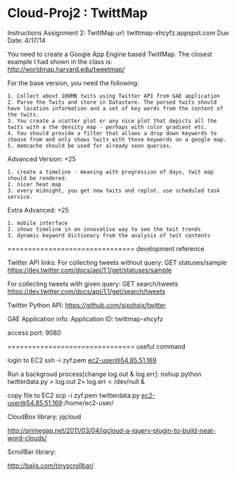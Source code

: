 Cloud-Proj2 : TwittMap
===========

Instructions
Assignment 2: TwittMap
url: twittmap-xhcyfz.appspot.com
Due Date: 4/17/14


You need to create a Google App Engine based TwittMap. The closest example I had shown in the class is: http://worldmap.harvard.edu/tweetmap/

For the base version, you need the following:

	1. Collect about 100MB twits using Twitter API from GAE application
	2. Parse the Twits and store in Datastore. The parsed twits should have location information and a set of key words from the content of the twits.
	3. You create a scatter plot or any nice plot that depicts all the twits with a the density map - perhaps with color gradient etc.
	4. You should provide a filter that allows a drop down keywords to choose from and only shows twits with those keywords on a google map.
	5. memcache should be used for already seen queries.

Advanced Version: +25

	1. create a timeline - meaning with progression of days, twit map should be rendered.
	2. nicer heat map
	3. every midnight, you get new twits and replot. use scheduled task service.

Extra Advanced: +25

	1. mobile interface
	2. shows timeline in an innovative way to see the twit trends
	3. dynamic keyword dictionary from the analysis of twit contents

===============================
development reference

Twitter API links:
For collecting tweets without query: GET statuses/sample
https://dev.twitter.com/docs/api/1.1/get/statuses/sample

For collecting tweets with given query: GET search/tweets
https://dev.twitter.com/docs/api/1.1/get/search/tweets

Twitter Python API:
https://github.com/sixohsix/twitter

GAE Application info:
Application ID:	twittmap-xhcyfz

access port: 9080

===============================
useful command

login to EC2
ssh -i zyf.pem ec2-user@54.85.51.169

Run a backgroud process[change log.out & log.err]:
nohup python twitterdata.py > log.out 2> log.err < /dev/null &

copy file to EC2
scp -i zyf.pem twitterdata.py ec2-user@54.85.51.169:/home/ec2-user/

CloudBox library: jqcloud

http://primegap.net/2011/03/04/jqcloud-a-jquery-plugin-to-build-neat-word-clouds/


ScrollBar library:

http://baijs.com/tinyscrollbar/
